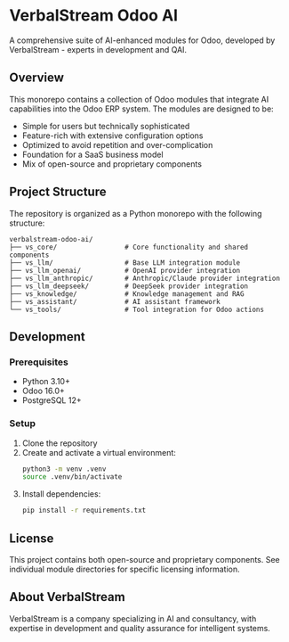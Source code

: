 # VerbalStream Odoo AI

A comprehensive suite of AI-enhanced modules for Odoo, developed by VerbalStream - experts in development and QAI.

## Overview

This monorepo contains a collection of Odoo modules that integrate AI capabilities into the Odoo ERP system. The modules are designed to be:

- Simple for users but technically sophisticated
- Feature-rich with extensive configuration options
- Optimized to avoid repetition and over-complication
- Foundation for a SaaS business model
- Mix of open-source and proprietary components

## Project Structure

The repository is organized as a Python monorepo with the following structure:

```
verbalstream-odoo-ai/
├── vs_core/                 # Core functionality and shared components
├── vs_llm/                  # Base LLM integration module
├── vs_llm_openai/           # OpenAI provider integration
├── vs_llm_anthropic/        # Anthropic/Claude provider integration
├── vs_llm_deepseek/         # DeepSeek provider integration
├── vs_knowledge/            # Knowledge management and RAG
├── vs_assistant/            # AI assistant framework
└── vs_tools/                # Tool integration for Odoo actions
```

## Development

### Prerequisites

- Python 3.10+
- Odoo 16.0+
- PostgreSQL 12+

### Setup

1. Clone the repository
2. Create and activate a virtual environment:
   ```bash
   python3 -m venv .venv
   source .venv/bin/activate
   ```
3. Install dependencies:
   ```bash
   pip install -r requirements.txt
   ```

## License

This project contains both open-source and proprietary components. See individual module directories for specific licensing information.

## About VerbalStream

VerbalStream is a company specializing in AI and consultancy, with expertise in development and quality assurance for intelligent systems.
